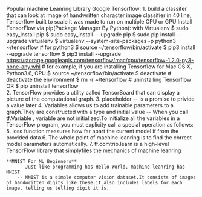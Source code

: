 Popular machine Leanring Library 
    Google Tensorflow: 
        1. build a classifer that can look at image of handwritten character image classifier in 40 line, Tensorflow built to scale it was made to run on multiple CPU or GPU
            Install TensorFlow via pip(Package Manager By Python): with Virtualenv
                $ sudo easy_install pip 
                $ sudo easy_install -- upgrade pip 
                $ sudo pip install --upgrade virtualenv 
                $ virtualenv --system-site-packages -p python3 ~/tensorflow # for python3 
                $ source ~/tensorflow/bin/activate 
                $ pip3 install --upgrade tensorflow 
                $ pip3 install --upgrade https://storage.googleapis.com/tensorflow/mac/cpu/tensorflow-1.2.0-py3-none-any.whl # for example, if you are installing Tensorflow for Mac OS X, Python3.6, CPU 
                $ source ~/tensorflow/bin/activate 
                $ deactivate # deactivate the environment 
                $ rm -r ~/tensorflow # uninstalling Tensorflow OR $ pip uninstall tensorflow  
        2. TensorFlow provides a utility called TensorBoard that can display a picture of the computational graph. 
        3. placeholder -- is a promise to privide a value later
        4. Variables allows us to add trainable parameters to a graph.They are constructed with a type and initial value 
            -- When you call tf.Variable , variable are not initialized.To initialize all the variables in a TensorFlow program, you must explicity call a special operation as follows: 
        5. loss function measures how far apart the current model if from the provided data 
        6. The whole point of machine leanring is to find the correct model parameters automatically.
        7. tf.comtrib.learn is a high-level TensorFlow library that simplyfiles the mechanics of machine leanring
    
    **MNIST For ML Beginners**
        -- Just like programming has Hello World, machine leanring has MNIST 
        -- MNIST is a simple computer vision dataset.It consists of images of handwritten digits like these.it also includes labels for each image, telling us telling digit it is.

